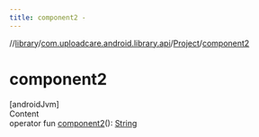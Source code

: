 ```yaml
---
title: component2 -
---
```

//[library](../../index.md)/[com.uploadcare.android.library.api](../index.md)/[Project](index.md)/[component2](component2.md)



# component2  
[androidJvm]  
Content  
operator fun [component2](component2.md)(): [String](https://kotlinlang.org/api/latest/jvm/stdlib/kotlin/-string/index.html)  



